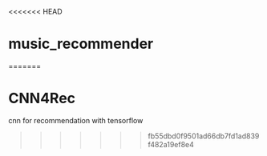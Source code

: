 <<<<<<< HEAD
# music_recommender
=======
# CNN4Rec
cnn for recommendation with tensorflow
>>>>>>> fb55dbd0f9501ad66db7fd1ad839f482a19ef8e4
